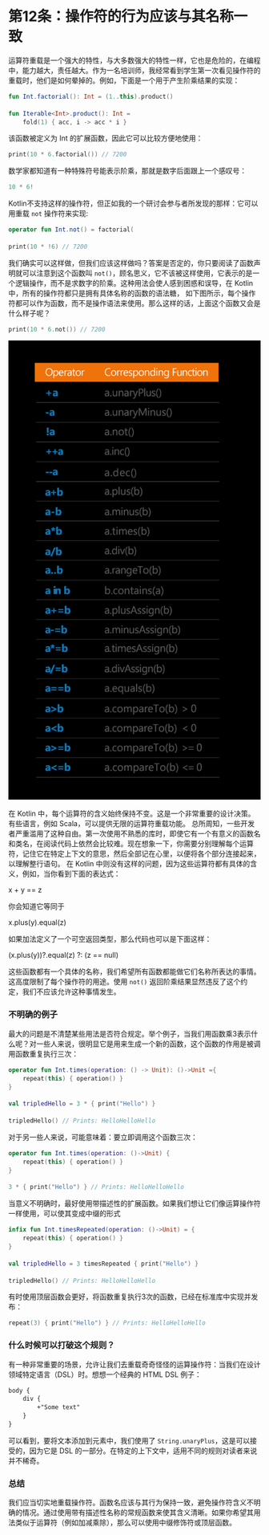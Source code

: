 # 第12条：操作符的行为应该与其名称一致

运算符重载是一个强大的特性，与大多数强大的特性一样，它也是危险的，在编程中，能力越大，责任越大。作为一名培训师，我经常看到学生第一次看见操作符的重载时，他们是如何晕掉的。例如，下面是一个用于产生阶乘结果的实现：

```kotlin
fun Int.factorial(): Int = (1..this).product()

fun Iterable<Int>.product(): Int =
    fold(1) { acc, i -> acc * i }
```

该函数被定义为 Int 的扩展函数，因此它可以比较方便地使用：

```kotlin
print(10 * 6.factorial()) // 7200
```

数学家都知道有一种特殊符号能表示阶乘，那就是数字后面跟上一个感叹号：

```kotlin
10 * 6!
```

Kotlin不支持这样的操作符，但正如我的一个研讨会参与者所发现的那样：它可以用重载 `not` 操作符来实现:

```kotlin
operator fun Int.not() = factorial(

print(10 * !6) // 7200
```

我们确实可以这样做，但我们应该这样做吗？答案是否定的，你只要阅读了函数声明就可以注意到这个函数叫 `not()`，顾名思义，它不该被这样使用，它表示的是一个逻辑操作，而不是求数字的阶乘。这种用法会使人感到困惑和误导，在 Kotlin 中，所有的操作符都只是拥有具体名称的函数的语法糖， 如下图所示，每个操作符都可以作为函数，而不是操作语法来使用。那么这样的话，上面这个函数又会是什么样子呢？

```kotlin
print(10 * 6.not()) // 7200
```

![](<../../.gitbook/assets/image (3).png>)

在 Kotlin 中，每个运算符的含义始终保持不变。这是一个非常重要的设计决策。有些语言，例如 Scala，可以提供无限的运算符重载功能。 总所周知，一些开发者严重滥用了这种自由。第一次使用不熟悉的库时，即使它有一个有意义的函数名和类名，在阅读代码上依然会比较难。现在想象一下，你需要分别理解每个运算符，记住它在特定上下文的意思，然后全部记在心里，以便将各个部分连接起来，以理解整行语句。 在 Kotlin 中则没有这样的问题，因为这些运算符都有具体的含义，例如，当你看到下面的表达式：

x + y == z

你会知道它等同于

x.plus(y).equal(z)

如果加法定义了一个可空返回类型，那么代码也可以是下面这样：

(x.plus(y))?.equal(z) ?: (z == null)

这些函数都有一个具体的名称，我们希望所有函数都能做它们名称所表达的事情。这高度限制了每个操作符的用途。使用 `not()` 返回阶乘结果显然违反了这个约定，我们不应该允许这种事情发生。

### 不明确的例子

最大的问题是不清楚某些用法是否符合规定。举个例子，当我们用函数乘3表示什么呢？对一些人来说，很明显它是用来生成一个新的函数，这个函数的作用是被调用函数重复执行三次：

```kotlin
operator fun Int.times(operation: () -> Unit): ()->Unit ={ 
    repeat(this) { operation() } 
}

val tripledHello = 3 * { print("Hello") }

tripledHello() // Prints: HelloHelloHello
```

对于另一些人来说，可能意味着：要立即调用这个函数三次：

```kotlin
operator fun Int.times(operation: ()->Unit) {
    repeat(this) { operation() }
}

3 * { print("Hello") } // Prints: HelloHelloHello
```

当意义不明确时，最好使用带描述性的扩展函数。如果我们想让它们像运算操作符一样使用，可以使其变成中缀的形式

```kotlin
infix fun Int.timesRepeated(operation: ()->Unit) = {
    repeat(this) { operation() }
}

val tripledHello = 3 timesRepeated { print("Hello") }

tripledHello() // Prints: HelloHelloHello
```

有时使用顶层函数会更好，将函数重复执行3次的函数，已经在标准库中实现并发布：

```kotlin
repeat(3) { print("Hello") } // Prints: HelloHelloHello
```

### 什么时候可以打破这个规则？

有一种非常重要的场景，允许让我们去重载奇奇怪怪的运算操作符：当我们在设计领域特定语言（DSL）时。想想一个经典的 HTML DSL 例子：

```html
body {
    div {
        +"Some text"
    }
}
```

可以看到，要将文本添加到元素中，我们使用了 `String.unaryPlus`，这是可以接受的，因为它是 DSL 的一部分。在特定的上下文中，适用不同的规则对读者来说并不稀奇。

### 总结

我们应当切实地重载操作符。函数名应该与其行为保持一致，避免操作符含义不明确的情况。通过使用带有描述性名称的常规函数来使其含义清晰。如果你希望其用法类似于运算符（例如加减乘除），那么可以使用中缀修饰符或顶层函数。
